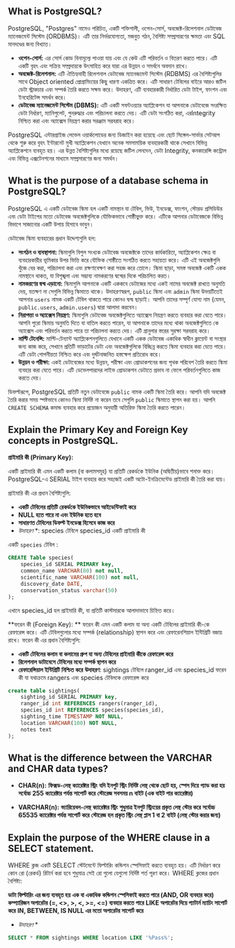 ## What is PostgreSQL?

PostgreSQL, "Postgres" নামেও পরিচিত, একটি শক্তিশালী, ওপেন-সোর্স, অবজেক্ট-রিলেশনাল ডেটাবেজ ম্যানেজমেন্ট সিস্টেম (ORDBMS)। এটি তার নির্ভরযোগ্যতা, মজবুত গঠন, বৈশিষ্ট্য সম্প্রসারণের ক্ষমতা এবং SQL মানদণ্ডের জন্য বিখ্যাত।


* **ওপেন-সোর্স:** এর সোর্স কোড বিনামূল্যে পাওয়া যায় এবং যে কেউ এটি পরিবর্তন ও বিতরণ করতে পারে। এটি একটি বৃহৎ এবং সক্রিয় সম্প্রদায়কে উৎসাহিত করে যারা এর উন্নয়ন ও সমর্থনে অবদান রাখে।
* **অবজেক্ট-রিলেশনাল:** এটি ঐতিহ্যবাহী রিলেশনাল ডেটাবেজ ম্যানেজমেন্ট সিস্টেম (RDBMS) এর বৈশিষ্ট্যগুলির সাথে Object oriented প্রোগ্রামিংয়ের কিছু ধারণা একত্রিত করে। এটি সাধারণ টেবিলের বাইরে আরও জটিল ডেটা স্ট্রাকচার এবং সম্পর্ক তৈরি করতে সক্ষম করে। উদাহরণ, এটি ব্যবহারকারী নির্ধারিত ডেটা টাইপ, ফাংশন এবং ইনহেরিটেন্স সমর্থন করে।
* **ডেটাবেজ ম্যানেজমেন্ট সিস্টেম (DBMS):** এটি একটি সফটওয়্যার অ্যাপ্লিকেশন যা আপনাকে ডেটাবেজে সংরক্ষিত ডেটা নির্ধারণ, ম্যানিপুলেট, পুনরুদ্ধার এবং পরিচালনা করতে দেয়। এটি ডেটা সংগঠিত করা, এরIntegrity নিশ্চিত করা এবং অ্যাক্সেস নিয়ন্ত্রণ করার সরঞ্জাম সরবরাহ করে।

PostgreSQL এন্টারপ্রাইজ লেভেল ওয়ার্কলোডের জন্য ডিজাইন করা হয়েছে এবং ছোট সিঙ্গেল-সার্ভার সেটআপ থেকে শুরু করে বৃহৎ ইন্টারনেট মুখী অ্যাপ্লিকেশন যেখানে অনেক সমসাময়িক ব্যবহারকারী থাকে সেখানে বিভিন্ন অ্যাপ্লিকেশনে ব্যবহৃত হয়। এর উন্নত বৈশিষ্ট্যগুলির মধ্যে রয়েছে জটিল লেনদেন, ডেটা Integrity, কনকারেন্সি কন্ট্রোল এবং বিভিন্ন এক্সটেনশনের মাধ্যমে সম্প্রসারণের জন্য সমর্থন।



## What is the purpose of a database schema in PostgreSQL?


PostgreSQL এ একটি ডেটাবেজ স্কিমা হল একটি নামস্থান যা টেবিল, ভিউ, ইনডেক্স, ফাংশন, স্টোরড প্রসিডিউর এবং ডেটা টাইপের মতো ডেটাবেজ অবজেক্টগুলিকে যৌক্তিকভাবে গোষ্ঠীভুক্ত করে। এটিকে আপনার ডেটাবেজকে বিভিন্ন বিভাগে সাজানোর একটি উপায় হিসাবে ভাবুন।

ডেটাবেজ স্কিমা ব্যবহারের প্রধান উদ্দেশ্যগুলি হল:

* **সংগঠন ও ব্যবস্থাপনা:** স্কিমাগুলি বিপুল সংখ্যক ডেটাবেজ অবজেক্টকে তাদের কার্যকারিতা, অ্যাপ্লিকেশন ক্ষেত্র বা ব্যবহারকারীর ভূমিকার উপর ভিত্তি করে যৌক্তিক গোষ্ঠীতে সংগঠিত করতে সহায়তা করে। এটি এই অবজেক্টগুলি খুঁজে বের করা, পরিচালনা করা এবং রক্ষণাবেক্ষণ করা সহজ করে তোলে। স্কিমা ছাড়া, সমস্ত অবজেক্ট একটি একক নামস্থানে থাকত, যা বিশৃঙ্খলা এবং সম্ভাব্য নামকরণের দ্বন্দ্বের দিকে পরিচালিত করত।
* **নামকরণের দ্বন্দ্ব এড়ানো:** স্কিমাগুলি আপনাকে একটি এককবে ডেটাজের মধ্যে একই নামের অবজেক্ট রাখতে অনুমতি দেয়, যতক্ষণ না সেগুলি বিভিন্ন স্কিমাতে থাকে। উদাহরণস্বরূপ, `public` স্কিমা এবং `admin` স্কিমা উভয়টিতেই আপনার `users` নামক একটি টেবিল থাকতে পারে কোনও দ্বন্দ্ব ছাড়াই। আপনি তাদের সম্পূর্ণ যোগ্য নাম (যেমন, `public.users`, `admin.users`) দ্বারা আলাদা করবেন।
* **নিরাপত্তা ও অ্যাক্সেস নিয়ন্ত্রণ:** স্কিমাগুলি ডেটাবেজ অবজেক্টগুলিতে অ্যাক্সেস নিয়ন্ত্রণ করতে ব্যবহার করা যেতে পারে। আপনি পুরো স্কিমায় অনুমতি দিতে বা বাতিল করতে পারেন, যা আপনাকে তাদের মধ্যে থাকা অবজেক্টগুলিতে কে অ্যাক্সেস এবং পরিবর্তন করতে পারে তা পরিচালনা করতে দেয়। এটি গ্রানুলার স্তরের সুরক্ষা সরবরাহ করে।
* **মাল্টি টেনেন্সি:** মাল্টি-টেন্যান্ট অ্যাপ্লিকেশনগুলিতে যেখানে একটি একক ডেটাবেজ একাধিক স্বাধীন ক্লায়েন্ট বা সংস্থার জন্য কাজ করে, সেখানে প্রতিটি ভাড়াটের ডেটা এবং অবজেক্টগুলিকে বিচ্ছিন্ন করতে স্কিমা ব্যবহার করা যেতে পারে। এটি ডেটা গোপনীয়তা নিশ্চিত করে এবং দুর্ঘটনাজনিত হস্তক্ষেপ প্রতিরোধ করে।
* **উন্নয়ন ও পরীক্ষা:** একই ডেটাবেজের মধ্যে উন্নয়ন, পরীক্ষা এবং প্রোডাকশনের জন্য পৃথক পরিবেশ তৈরি করতে স্কিমা ব্যবহার করা যেতে পারে। এটি ডেভেলপারদের লাইভ প্রোডাকশন ডেটাতে প্রভাব না ফেলে পরিবর্তনগুলিতে কাজ করতে দেয়।

ডিফল্টরূপে, PostgreSQL প্রতিটি নতুন ডেটাবেজে `public` নামক একটি স্কিমা তৈরি করে। আপনি যদি অবজেক্ট তৈরি করার সময় স্পষ্টভাবে কোনও স্কিমা নির্দিষ্ট না করেন তবে সেগুলি `public` স্কিমাতে স্থাপন করা হয়। আপনি `CREATE SCHEMA` কমান্ড ব্যবহার করে প্রয়োজন অনুযায়ী অতিরিক্ত স্কিমা তৈরি করতে পারেন।



## Explain the Primary Key and Foreign Key concepts in PostgreSQL.

**প্রাইমারি কী (Primary Key):**

একটি প্রাইমারি কী এমন একটি কলাম (বা কলামসমূহ) যা প্রতিটি রেকর্ডকে ইউনিক (অদ্বিতীয়)ভাবে শনাক্ত করে। PostgreSQL-এ SERIAL টাইপ ব্যবহার করে সহজেই একটি অটো-ইনক্রিমেন্টেড প্রাইমারি কী তৈরি করা যায়।

প্রাইমারি কী এর প্রধান বৈশিষ্ট্যগুলি:

* **একটি টেবিলের প্রতিটি রেকর্ডকে ইউনিকভাবে আইডেন্টিফাই করে**
* **NULL হতে পারে না এবং ইউনিক হতে হবে**
* **সাধারণত টেবিলের ডিফল্ট ইনডেক্স হিসেবে কাজ করে** 
* *উদাহরণ* *: species টেবিলে species_id একটি প্রাইমারি কী

একটি `species` টেবিল :

```sql
CREATE Table species(
    species_id SERIAL PRIMARY key,
    common_name VARCHAR(80) not null,
    scientific_name VARCHAR(100) not null,
    discovery_date DATE,
    conservation_status varchar(50)
);
```

এখানে species_id হল প্রাইমারি কী, যা প্রতিটি কাস্টমারকে আলাদাভাবে চিহ্নিত করে।


**ফরেন কী (Foreign Key): **
ফরেন কী এমন একটি কলাম যা অন্য একটি টেবিলের প্রাইমারি কী-কে রেফারেন্স করে। এটি টেবিলগুলোর মধ্যে সম্পর্ক (relationship) স্থাপন করে এবং রেফারেনশিয়াল ইন্টিগ্রিটি বজায় রাখে।
ফরেন কী এর প্রধান বৈশিষ্ট্যগুলি:

* **একটি টেবিলের কলাম বা কলামের গ্রুপ যা অন্য টেবিলের প্রাইমারি কীকে রেফারেন্স করে**
* **রিলেশনাল ডাটাবেসে টেবিলের মধ্যে সম্পর্ক স্থাপন করে**
* **রেফারেন্সিয়াল ইন্টিগ্রিটি নিশ্চিত করে**
**উদাহরণ**: sightings টেবিলে ranger_id এবং species_id ফরেন কী যা যথাক্রমে rangers এবং species টেবিলকে রেফারেন্স করে

```sql
create table sightings(
    sighting_id SERIAL PRIMARY key,
    ranger_id int REFERENCES rangers(ranger_id),
    species_id int REFERENCES species(species_id),
    sighting_time TIMESTAMP NOT NULL,
    location VARCHAR(100) NOT NULL,
    notes text
);
```

## What is the difference between the VARCHAR and CHAR data types?

* **CHAR(n):**
**ফিক্সড-লেন্থ ক্যারেক্টার স্ট্রিং**
**যদি ইনপুট স্ট্রিং নির্দিষ্ট লেন্থ থেকে ছোট হয়, স্পেস দিয়ে প্যাড করা হয়**
**সর্বোচ্চ 255 ক্যারেক্টার পর্যন্ত সাপোর্ট করে**
**স্টোরেজ সবসময় n বাইট (এক বাইট পার ক্যারেক্টার)**

* **VARCHAR(n):**
**ভ্যারিয়েবল-লেন্থ ক্যারেক্টার স্ট্রিং**
**শুধুমাত্র ইনপুট স্ট্রিংয়ের প্রকৃত লেন্থ স্টোর করে**
**সর্বোচ্চ 65535 ক্যারেক্টার পর্যন্ত সাপোর্ট করে**
**স্টোরেজ হল প্রকৃত স্ট্রিং লেন্থ প্লাস 1 বা 2 বাইট (লেন্থ স্টোর করার জন্য)**


## Explain the purpose of the WHERE clause in a SELECT statement.

WHERE ক্লজ একটি SELECT স্টেটমেন্টে ফিল্টারিং কন্ডিশন স্পেসিফাই করতে ব্যবহৃত হয়। এটি নির্ধারণ করে কোন রো (রেকর্ড) রিটার্ন করা হবে শুধুমাত্র সেই রো গুলো যেগুলো নির্দিষ্ট শর্ত পূরণ করে। WHERE ক্লজের প্রধান বৈশিষ্ট্য:

**ডাটা ফিল্টারিং এর জন্য ব্যবহৃত হয়**
**এক বা একাধিক কন্ডিশন স্পেসিফাই করতে পারে (AND, OR ব্যবহার করে)**
**কম্প্যারিজন অপারেটর (=, <>, >, <, >=, <=) ব্যবহার করতে পারে**
**LIKE অপারেটর দিয়ে প্যাটার্ন ম্যাচিং সাপোর্ট করে**
**IN, BETWEEN, IS NULL এর মতো অপারেটর সাপোর্ট করে**

* *উদাহরণ* *
```sql
SELECT * FROM sightings WHERE location LIKE '%Pass%';
```